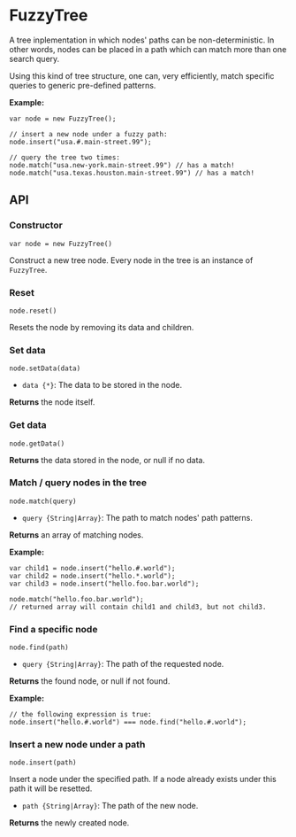 # FuzzyTree

A tree inplementation in which nodes' paths can be non-deterministic.
In other words, nodes can be placed in a path which can match more than one
search query.

Using this kind of tree structure, one can, very efficiently, match specific
queries to generic pre-defined patterns.

**Example:**

```
var node = new FuzzyTree();

// insert a new node under a fuzzy path:
node.insert("usa.#.main-street.99");

// query the tree two times:
node.match("usa.new-york.main-street.99") // has a match!
node.match("usa.texas.houston.main-street.99") // has a match!
```

## API

### Constructor

`var node = new FuzzyTree()`

Construct a new tree node. Every node in the tree is an instance of `FuzzyTree`.

### Reset

`node.reset()`

Resets the node by removing its data and children.

### Set data

`node.setData(data)`

- `data {*}`: The data to be stored in the node.

**Returns** the node itself.

### Get data

`node.getData()`

**Returns** the data stored in the node, or null if no data.

### Match / query nodes in the tree

`node.match(query)`

- `query {String|Array}`: The path to match nodes' path patterns.

**Returns** an array of matching nodes.

**Example:**

```
var child1 = node.insert("hello.#.world");
var child2 = node.insert("hello.*.world");
var child3 = node.insert("hello.foo.bar.world");

node.match("hello.foo.bar.world");
// returned array will contain child1 and child3, but not child3.
```

### Find a specific node

`node.find(path)`

- `query {String|Array}`: The path of the requested node.

**Returns** the found node, or null if not found.

**Example:**

```
// the following expression is true:
node.insert("hello.#.world") === node.find("hello.#.world");
```

### Insert a new node under a path

`node.insert(path)`

Insert a node under the specified path. If a node already exists under this path
it will be resetted.

- `path {String|Array}`: The path of the new node.

**Returns** the newly created node.
